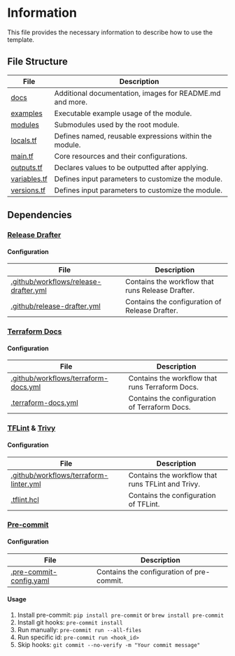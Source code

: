 # Information
This file provides the necessary information to describe how to use the template.

## File Structure
| File | Description |
|--|--|
| [docs](./docs) | Additional documentation, images for README.md and more. |
| [examples](./examples) | Executable example usage of the module. |
| [modules](./modules) | Submodules used by the root module. |
| [locals.tf](./locals.tf) | Defines named, reusable expressions within the module. |
| [main.tf](./main.tf) | Core resources and their configurations. |
| [outputs.tf](./outputs.tf) | Declares values to be outputted after applying. |
| [variables.tf](./variables.tf) | Defines input parameters to customize the module. |
| [versions.tf](./versions.tf) | Defines input parameters to customize the module. |

## Dependencies
### [Release Drafter](https://github.com/release-drafter/release-drafter)
#### Configuration
| File | Description |
|--|--|
| [.github/workflows/release-drafter.yml](./.github/workflows/release-drafter.yml) | Contains the workflow that runs Release Drafter. |
| [.github/release-drafter.yml](./.github/release-drafter.yml) | Contains the configuration of Release Drafter. |

### [Terraform Docs](https://github.com/terraform-docs/terraform-docs/?tab=readme-ov-file)
#### Configuration
| File | Description |
|--|--|
| [.github/workflows/terraform-docs.yml](./.github/workflows/terraform-docs.yml) | Contains the workflow that runs Terraform Docs. |
| [.terraform-docs.yml](./.terraform-docs.yml) | Contains the configuration of Terraform Docs. |

### [TFLint](https://github.com/terraform-docs/terraform-docs) & [Trivy](https://github.com/aquasecurity/trivy)
#### Configuration
| File | Description |
|--|--|
| [.github/workflows/terraform-linter.yml](./.github/workflows/terraform-docs.yml) | Contains the workflow that runs TFLint and Trivy. |
| [.tflint.hcl](./.tflint.hcl) | Contains the configuration of TFLint. |

### [Pre-commit](https://github.com/pre-commit/pre-commit)
#### Configuration
| File | Description |
|--|--|
| [.pre-commit-config.yaml](./.pre-commit-config.yaml) | Contains the configuration of pre-commit. |

#### Usage
1. Install pre-commit: `pip install pre-commit` or `brew install pre-commit`
2. Install git hooks: `pre-commit install`
3. Run manually: `pre-commit run --all-files`
4. Run specific id: `pre-commit run <hook_id>`
5. Skip hooks: `git commit --no-verify -m "Your commit message"`